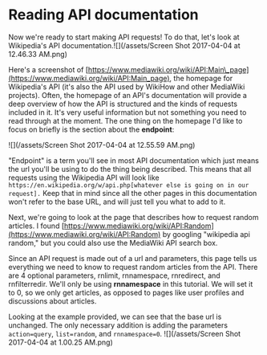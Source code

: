 # Reading API documentation

Now we're ready to start making API requests! To do that, let's look at Wikipedia's API documentation.![](/assets/Screen Shot 2017-04-04 at 12.46.33 AM.png)

Here's a screenshot of [https://www.mediawiki.org/wiki/API:Main\_page](https://www.mediawiki.org/wiki/API:Main_page), the homepage for Wikipedia's API \(it's also the API used by WikiHow and other MediaWiki projects\). Often, the homepage of an API's documentation will provide a deep overview of how the API is structured and the kinds of requests included in it. It's very useful information but not something you need to read through at the moment. The one thing on the homepage I'd like to focus on briefly is the section about the **endpoint**:

![](/assets/Screen Shot 2017-04-04 at 12.55.59 AM.png)

"Endpoint" is a term you'll see in most API documentation which just means the url you'll be using to do the thing being described. This means that all requests using the Wikipedia API will look like `https://en.wikipedia.org/w/api.php[whatever else is going on in our request].` Keep that in mind since all the other pages in this documentation won't refer to the base URL, and will just tell you what to add to it.

Next, we're going to look at the page that describes how to request random articles. I found [https://www.mediawiki.org/wiki/API:Random](https://www.mediawiki.org/wiki/API:Random) by googling "wikipedia api random," but you could also use the MediaWiki API search box.

Since an API request is made out of a url and parameters, this page tells us everything we need to know to request random articles from the API. There are 4 optional parameters, rnlimit, rnnamespace, rnredirect, and rnfilterredir. We'll only be using **rnnamespace** in this tutorial. We will set it to 0, so we only get articles, as opposed to pages like user profiles and discussions about articles.

Looking at the example provided, we can see that the base url is unchanged. The only necessary addition is adding the parameters `action=query`, `list=random`, and `rnnamespace=0`.
![](/assets/Screen Shot 2017-04-04 at 1.00.25 AM.png)


 



